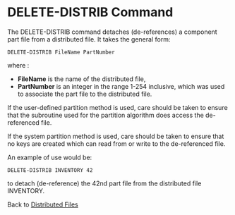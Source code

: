 # DELETE-DISTRIB Command

<PageHeader />

The DELETE-DISTRIB command detaches (de-references) a component part file from a distributed file. It takes the general form:

```
DELETE-DISTRIB FileName PartNumber
```

where :

- **FileName** is the name of the distributed file,
- **PartNumber** is an integer in the range 1-254 inclusive, which was used to associate the part file to the distributed file.

If the user-defined partition method is used, care should be taken to ensure that the subroutine used for the partition algorithm does access the de-referenced file.

If the system partition method is used, care should be taken to ensure that no keys are created which can read from or write to the de-referenced file.

An example of use would be:

```
DELETE-DISTRIB INVENTORY 42
```

to detach (de-reference) the 42nd part file from the distributed file INVENTORY.

Back to [Distributed Files](./../README.md)
